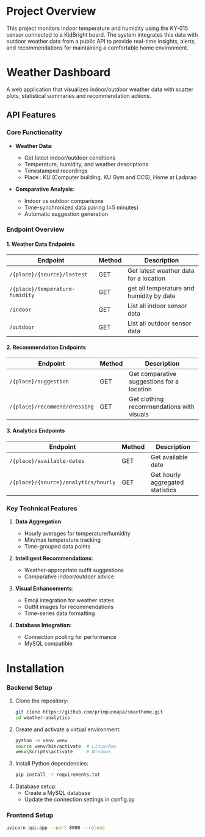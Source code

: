 # Project Overview

This project monitors indoor temperature and humidity using the KY-015 sensor connected to a KidBright board. 
The system integrates this data with outdoor weather data from a public API to provide real-time insights, alerts, 
and recommendations for maintaining a comfortable home environment.

# Weather Dashboard

A web application that visualizes indoor/outdoor weather data with scatter plots, statistical summaries and recommendation actions.

## API Features

### Core Functionality

- **Weather Data**:
  - Get latest indoor/outdoor conditions
  - Temperature, humidity, and weather descriptions
  - Timestamped recordings
  - Place : KU (Computer building, KU Gym and OCS), Home at Ladprao

- **Comparative Analysis**:
  - Indoor vs outdoor comparisons
  - Time-synchronized data pairing (±5 minutes)
  - Automatic suggestion generation

### Endpoint Overview

#### 1. Weather Data Endpoints
| Endpoint | Method | Description |
|----------|--------|-------------|
| `/{place}/{source}/lastest` | GET | Get latest weather data for a location |
| `/{place}/temperature-humidity` | GET | get all temperature and humidity by date |
| `/indoor` | GET | List all indoor sensor data |
| `/outdoor` | GET | List all outdoor sensor data |

#### 2. Recommendation Endpoints
| Endpoint | Method | Description |
|----------|--------|-------------|
| `/{place}/suggestion` | GET | Get comparative suggestions for a location |
| `/{place}/recommend/dressing` | GET | Get clothing recommendations with visuals |

#### 3. Analytics Endpoints
| Endpoint | Method | Description |
|----------|--------|-------------|
| `/{place}/available-dates` | GET | Get available date|
| `/{place}/{source}/analytics/hourly` | GET | Get hourly aggregated statistics |

### Key Technical Features

1. **Data Aggregation**:
   - Hourly averages for temperature/humidity
   - Min/max temperature tracking
   - Time-grouped data points

2. **Intelligent Recommendations**:
   - Weather-appropriate outfit suggestions
   - Comparative indoor/outdoor advice

3. **Visual Enhancements**:
   - Emoji integration for weather states
   - Outfit images for recommendations
   - Time-series data formatting

4. **Database Integration**:
   - Connection pooling for performance
   - MySQL compatible

# Installation

### Backend Setup

1. Clone the repository:
   ```bash
   git clone https://github.com/primpunnapa/smarthome.git
   cd weather-analytics

2. Create and activate a virtual environment:
    ```bash
    python -m venv venv
    source venv/bin/activate  # Linux/Mac
    venv\Scripts\activate     # Windows
3. Install Python dependencies:
    ```bash
    pip install -r requirements.txt
   
4. Database setup:   
   * Create a MySQL database  
   * Update the connection settings in config.py  

### Frontend Setup
```bash
uvicorn api:app --port 8000 --reload